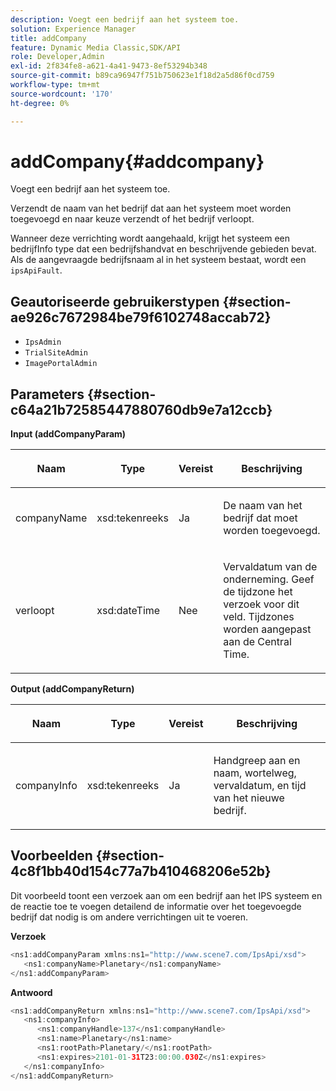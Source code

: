 ```yaml
---
description: Voegt een bedrijf aan het systeem toe.
solution: Experience Manager
title: addCompany
feature: Dynamic Media Classic,SDK/API
role: Developer,Admin
exl-id: 2f834fe8-a621-4a41-9473-8ef53294b348
source-git-commit: b89ca96947f751b750623e1f18d2a5d86f0cd759
workflow-type: tm+mt
source-wordcount: '170'
ht-degree: 0%

---
```


# addCompany{#addcompany}

Voegt een bedrijf aan het systeem toe.

Verzendt de naam van het bedrijf dat aan het systeem moet worden toegevoegd en naar keuze verzendt of het bedrijf verloopt.

Wanneer deze verrichting wordt aangehaald, krijgt het systeem een bedrijfInfo type dat een bedrijfshandvat en beschrijvende gebieden bevat. Als de aangevraagde bedrijfsnaam al in het systeem bestaat, wordt een `ipsApiFault`.

## Geautoriseerde gebruikerstypen {#section-ae926c7672984be79f6102748accab72}

* `IpsAdmin`
* `TrialSiteAdmin`
* `ImagePortalAdmin`

## Parameters {#section-c64a21b72585447880760db9e7a12ccb}

**Input (addCompanyParam)**

<table id="table_AA915BAD2E8E4A1B9719725994309CE8"> 
 <thead> 
  <tr> 
   <th colname="col1" class="entry"> <p>Naam </p> </th> 
   <th colname="col2" class="entry"> <p>Type </p> </th> 
   <th colname="col3" class="entry"> <p>Vereist </p> </th> 
   <th colname="col4" class="entry"> <p>Beschrijving </p> </th> 
  </tr> 
 </thead>
 <tbody> 
  <tr> 
   <td colname="col1"> <p><span class="codeph"> <span class="varname"> companyName</span> </span> </p> </td> 
   <td colname="col2"> <p><span class="codeph"> xsd:tekenreeks</span> </p> </td> 
   <td colname="col3"> <p>Ja </p> </td> 
   <td colname="col4"> <p>De naam van het bedrijf dat moet worden toegevoegd. </p> </td> 
  </tr> 
  <tr> 
   <td colname="col1"> <p><span class="codeph"> <span class="varname"> verloopt</span> </span> </p> </td> 
   <td colname="col2"> <p><span class="codeph"> xsd:dateTime</span> </p> </td> 
   <td colname="col3"> <p>Nee </p> </td> 
   <td colname="col4"> <p>Vervaldatum van de onderneming. Geef de tijdzone het verzoek voor dit veld. Tijdzones worden aangepast aan de Central Time. </p> </td> 
  </tr> 
 </tbody> 
</table>

**Output (addCompanyReturn)**

<table id="table_89EBAC0E0FB34793BD843837BB02B518"> 
 <thead> 
  <tr> 
   <th colname="col1" class="entry"> <p>Naam </p> </th> 
   <th colname="col2" class="entry"> <p>Type </p> </th> 
   <th colname="col3" class="entry"> <p>Vereist </p> </th> 
   <th colname="col4" class="entry"> <p>Beschrijving </p> </th> 
  </tr> 
 </thead>
 <tbody> 
  <tr> 
   <td colname="col1"> <p><span class="codeph"> <span class="varname"> companyInfo</span> </span> </p> </td> 
   <td colname="col2"> <p><span class="codeph"> xsd:tekenreeks</span> </p> </td> 
   <td colname="col3"> <p>Ja </p> </td> 
   <td colname="col4"> <p>Handgreep aan en naam, wortelweg, vervaldatum, en tijd van het nieuwe bedrijf. </p> </td> 
  </tr> 
 </tbody> 
</table>

## Voorbeelden {#section-4c8f1bb40d154c77a7b410468206e52b}

Dit voorbeeld toont een verzoek aan om een bedrijf aan het IPS systeem en de reactie toe te voegen detailend de informatie over het toegevoegde bedrijf dat nodig is om andere verrichtingen uit te voeren.

**Verzoek**

```java {.line-numbers}
<ns1:addCompanyParam xmlns:ns1="http://www.scene7.com/IpsApi/xsd">
   <ns1:companyName>Planetary</ns1:companyName>
</ns1:addCompanyParam>
```

**Antwoord**

```java {.line-numbers}
<ns1:addCompanyReturn xmlns:ns1="http://www.scene7.com/IpsApi/xsd">
   <ns1:companyInfo>
      <ns1:companyHandle>137</ns1:companyHandle>
      <ns1:name>Planetary</ns1:name>
      <ns1:rootPath>Planetary/</ns1:rootPath>
      <ns1:expires>2101-01-31T23:00:00.030Z</ns1:expires>
   </ns1:companyInfo>
</ns1:addCompanyReturn>
```
